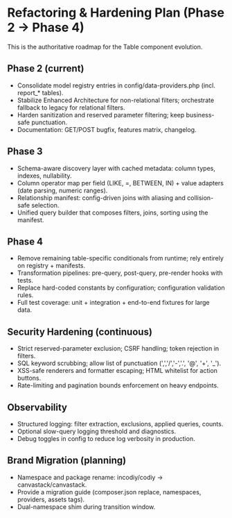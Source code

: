 # Refactoring & Hardening Plan (Phase 2 → Phase 4)

This is the authoritative roadmap for the Table component evolution.

## Phase 2 (current)
- Consolidate model registry entries in config/data-providers.php (incl. report_* tables).
- Stabilize Enhanced Architecture for non-relational filters; orchestrate fallback to legacy for relational filters.
- Harden sanitization and reserved parameter filtering; keep business-safe punctuation.
- Documentation: GET/POST bugfix, features matrix, changelog.

## Phase 3
- Schema-aware discovery layer with cached metadata: column types, indexes, nullability.
- Column operator map per field (LIKE, =, BETWEEN, IN) + value adapters (date parsing, numeric ranges).
- Relationship manifest: config-driven joins with aliasing and collision-safe selection.
- Unified query builder that composes filters, joins, sorting using the manifest.

## Phase 4
- Remove remaining table-specific conditionals from runtime; rely entirely on registry + manifests.
- Transformation pipelines: pre-query, post-query, pre-render hooks with tests.
- Replace hard-coded constants by configuration; configuration validation rules.
- Full test coverage: unit + integration + end-to-end fixtures for large data.

## Security Hardening (continuous)
- Strict reserved-parameter exclusion; CSRF handling; token rejection in filters.
- SQL keyword scrubbing; allow list of punctuation (',','/','-','.', '@', '+', '_').
- XSS-safe renderers and formatter escaping; HTML whitelist for action buttons.
- Rate-limiting and pagination bounds enforcement on heavy endpoints.

## Observability
- Structured logging: filter extraction, exclusions, applied queries, counts.
- Optional slow-query logging threshold and diagnostics.
- Debug toggles in config to reduce log verbosity in production.

## Brand Migration (planning)
- Namespace and package rename: incodiy/codiy → canvastack/canvastack.
- Provide a migration guide (composer.json replace, namespaces, providers, assets tags).
- Dual-namespace shim during transition window.
